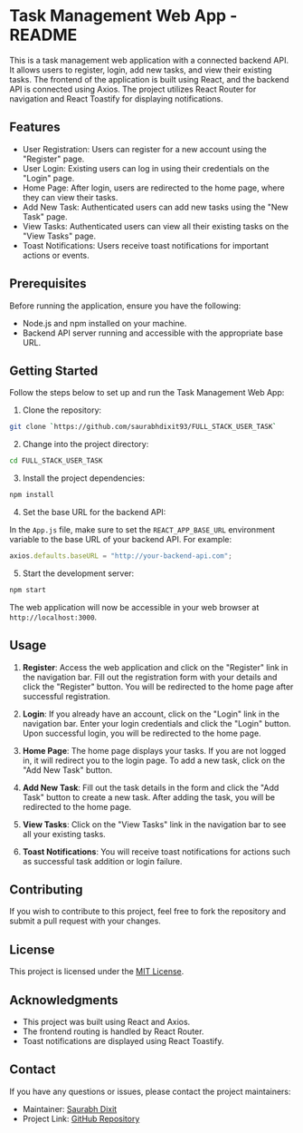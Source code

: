 # Task Management Web App - README

This is a task management web application with a connected backend API. It allows users to register, login, add new tasks, and view their existing tasks. The frontend of the application is built using React, and the backend API is connected using Axios. The project utilizes React Router for navigation and React Toastify for displaying notifications.

## Features

- User Registration: Users can register for a new account using the "Register" page.
- User Login: Existing users can log in using their credentials on the "Login" page.
- Home Page: After login, users are redirected to the home page, where they can view their tasks.
- Add New Task: Authenticated users can add new tasks using the "New Task" page.
- View Tasks: Authenticated users can view all their existing tasks on the "View Tasks" page.
- Toast Notifications: Users receive toast notifications for important actions or events.

## Prerequisites

Before running the application, ensure you have the following:

- Node.js and npm installed on your machine.
- Backend API server running and accessible with the appropriate base URL.

## Getting Started

Follow the steps below to set up and run the Task Management Web App:

1. Clone the repository:

```bash
git clone `https://github.com/saurabhdixit93/FULL_STACK_USER_TASK`
```

2. Change into the project directory:

```bash
cd FULL_STACK_USER_TASK
```

3. Install the project dependencies:

```bash
npm install
```

4. Set the base URL for the backend API:

In the `App.js` file, make sure to set the `REACT_APP_BASE_URL` environment variable to the base URL of your backend API. For example:

```javascript
axios.defaults.baseURL = "http://your-backend-api.com";
```

5. Start the development server:

```bash
npm start
```

The web application will now be accessible in your web browser at `http://localhost:3000`.

## Usage

1. **Register**: Access the web application and click on the "Register" link in the navigation bar. Fill out the registration form with your details and click the "Register" button. You will be redirected to the home page after successful registration.

2. **Login**: If you already have an account, click on the "Login" link in the navigation bar. Enter your login credentials and click the "Login" button. Upon successful login, you will be redirected to the home page.

3. **Home Page**: The home page displays your tasks. If you are not logged in, it will redirect you to the login page. To add a new task, click on the "Add New Task" button.

4. **Add New Task**: Fill out the task details in the form and click the "Add Task" button to create a new task. After adding the task, you will be redirected to the home page.

5. **View Tasks**: Click on the "View Tasks" link in the navigation bar to see all your existing tasks.

6. **Toast Notifications**: You will receive toast notifications for actions such as successful task addition or login failure.

## Contributing

If you wish to contribute to this project, feel free to fork the repository and submit a pull request with your changes.

## License

This project is licensed under the [MIT License](LICENSE).

## Acknowledgments

- This project was built using React and Axios.
- The frontend routing is handled by React Router.
- Toast notifications are displayed using React Toastify.

## Contact

If you have any questions or issues, please contact the project maintainers:

- Maintainer: [Saurabh Dixit](mailto:smartds2550@gmail.com)
- Project Link: [GitHub Repository](https://github.com/saurabhdixit93/FULL_STACK_USER_TASK)
